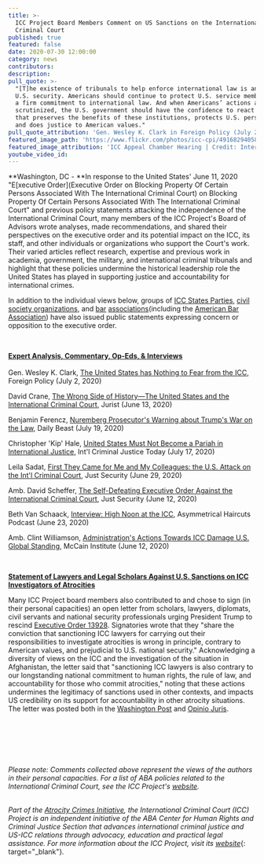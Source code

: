 ```yaml
---
title: >-
  ICC Project Board Members Comment on US Sanctions on the International
  Criminal Court
published: true
featured: false
date: 2020-07-30 12:00:00
category: news
contributors:
description:
pull_quote: >-
  "[T]he existence of tribunals to help enforce international law is an asset to
  U.S. security. Americans should continue to protect U.S. service members with
  a firm commitment to international law. And when Americans’ actions are
  scrutinized, the U.S. government should have the confidence to react in a way
  that preserves the benefits of these institutions, protects U.S. personnel,
  and does justice to American values."
pull_quote_attribution: 'Gen. Wesley K. Clark in Foreign Policy (July 2, 2020)'
featured_image_path: 'https://www.flickr.com/photos/icc-cpi/49168294058/in/album-72157712058719647/'
featured_image_attribution: 'ICC Appeal Chamber Hearing | Credit: International Criminal Court'
youtube_video_id:
---
```


**Washington, DC -&nbsp;**In response to the United States' June 11, 2020 "E[xecutive Order](Executive Order on Blocking Property Of Certain Persons Associated With The International Criminal Court)&nbsp;on Blocking Property Of Certain Persons Associated With The International Criminal Court" and previous policy statements attacking the independence of the International Criminal Court, many members of the ICC Project's Board of Advisors wrote analyses, made recommendations, and shared their perspectives on the executive order and its potential impact on the ICC, its staff, and other individuals or organizations who support the Court's work. Their varied articles reflect research, expertise and previous work in academia, government, the military, and international criminal tribunals and highlight that these policies undermine the historical leadership role the United States has played in supporting justice and accountability for international crimes.

In addition to the individual views below, groups of [ICC S](__notset__)[tates Parties](https://onu.delegfrance.org/We-remain-committed-to-an-international-rules-based-order), [civil society organizations](https://www.hrw.org/news/2020/06/11/oppose-trump-administration-measures-against-international-criminal-court), and [bar](https://www.nycbar.org/member-and-career-services/committees/reports-listing/reports/detail/executive-order-authorizing-international-criminal-court-icc-sanctions)&nbsp;[associations](https://www.ibanet.org/Article/NewDetail.aspx?ArticleUid=91b435ac-2ab3-4dad-b8b2-2f6c18d8aecd)(including the [American Bar Association](https://www.americanbar.org/news/abanews/aba-news-archives/2020/06/aba-president-judy-perry-martinez-statement-re--u-s--sanctions-o/)) have also issued public statements expressing concern or opposition to the executive order.&nbsp;

&nbsp;

<u><strong>Expert Analysis, Commentary, Op-Eds, &amp; Interviews</strong></u><br><br>Gen. Wesley K. Clark, [The United States has Nothing to Fear from the ICC](https://foreignpolicy.com/2020/07/02/the-united-states-has-nothing-to-fear-from-the-icc/), Foreign Policy (July 2, 2020)

David Crane, [The Wrong Side of History—The United States and the International Criminal Court](https://www.jurist.org/commentary/2020/06/david-crane-wrong-history-icc/), Jurist (June 13, 2020)

Benjamin Ferencz, [Nuremberg Prosecutor's Warning about Trump's War on the Law](https://www.thedailybeast.com/nuremberg-prosecutors-warning-about-trumps-war-on-the-rule-of-law), Daily Beast (July 19, 2020)

Christopher 'Kip' Hale, [United States Must Not Become a Pariah in International Justice](https://www.international-criminal-justice-today.org/opinion/us-must-not-become-a-pariah-in-international-justice/), Int'l Criminal Justice Today (July 17, 2020)

Leila Sadat, [First They Came for Me and My](https://www.justsecurity.org/70996/first-they-came-for-me-and-my-colleagues-the-us-attack-on-the-intl-criminal-court/)[&nbsp;](__notset__)[Colleagues: the U.S. Attack on the Int'l Criminal Court](https://www.justsecurity.org/70996/first-they-came-for-me-and-my-colleagues-the-us-attack-on-the-intl-criminal-court/), Just Security (June 29, 2020)

Amb. David Scheffer, [The Self-Defeating Executive Order Against the International Criminal Court](https://www.justsecurity.org/70742/the-self-defeating-executive-order-against-the-international-criminal-court/), Just Security (June 12, 2020)

Beth Van Schaack, [Interview: High Noon at the ICC](https://www.asymmetricalhaircuts.com/episodes/justice-update-high-noon-at-the-icc/), Asymmetrical Haircuts Podcast (June 23, 2020)

Amb. Clint Williamson, [Administration's Actions Towards ICC Damage U.S. Global Standing](https://www.mccaininstitute.org/blog/amb-williamson-administrations-actions-towards-icc-damage-u-s-global-standing/), McCain Institute (June 12, 2020)

&nbsp;

<u><strong>Statement of Lawyers and Legal Scholars Against U.S. Sanctions on ICC Investigators of Atrocities</strong></u>

Many ICC Project board members also contributed to and chose to sign (in their personal capacities) an open letter from scholars, lawyers, diplomats, civil servants and national security professionals urging President Trump to rescind [Executive Order 13928](https://www.whitehouse.gov/presidential-actions/executive-order-blocking-property-certain-persons-associated-international-criminal-court/). Signatories wrote that they "share the conviction that sanctioning ICC lawyers for carrying out their responsibilities to investigate atrocities is wrong in principle, contrary to American values, and prejudicial to U.S. national security." Acknowledging a diversity of views on the ICC and the investigation of the situation in Afghanistan, the letter said that "sanctioning ICC lawyers is also contrary to our longstanding national commitment to human rights, the rule of law, and accountability for those who commit atrocities," noting that these actions undermines the legitimacy of sanctions used in other contexts, and impacts US credibility on its support for accountability in other atrocity situations. The letter was posted both in the [Washington Post](https://www.washingtonpost.com/national-security/lawyers-urge-trump-to-rescind-sanctions-and-travel-bans-for-international-criminal-court/2020/06/29/0ef0c476-ba15-11ea-86d5-3b9b3863273b_story.html) and [Opinio Juris](http://opiniojuris.org/2020/06/30/statement-against-us-sanctions-on-icc-investigations/).

&nbsp;

&nbsp;

&nbsp;

*Please note: Comments collected above represent the views of the authors in their personal capacities. For a list of ABA policies related to the International Criminal Court, see the ICC Project's [website](https://www.aba-icc.org/the-aba-icc-project/aba-policy-on-the-icc/).*

<br>*Part of the [Atrocity Crimes Initiative](https://www.americanbar.org/groups/human_rights/preventing-atrocities/), the International Criminal Court (ICC) Project is an independent initiative of the ABA Center for Human Rights and Criminal Justice Section that advances international criminal justice and US-ICC relations through advocacy, education and practical legal assistance. For more information about the ICC Project, visit its*&nbsp;[*website*](https://www.international-criminal-justice-today.org/news/aba-reaffirms-strong-support-for-the-icc-before-the-assembly-of-states-parties/www.aba-icc.org){: target="_blank"}*.*